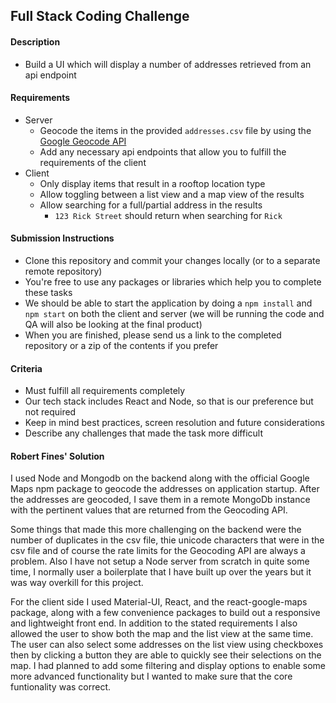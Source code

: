 ## Full Stack Coding Challenge

#### Description
- Build a UI which will display a number of addresses retrieved from an api endpoint

#### Requirements
- Server
    - Geocode the items in the provided `addresses.csv` file by using the [Google Geocode API](https://developers.google.com/maps/documentation/javascript/geocoding)
    - Add any necessary api endpoints that allow you to fulfill the requirements of the client
- Client
    - Only display items that result in a rooftop location type
    - Allow toggling between a list view and a map view of the results
    - Allow searching for a full/partial address in the results
        - `123 Rick Street` should return when searching for `Rick`

#### Submission Instructions
- Clone this repository and commit your changes locally (or to a separate remote repository)
- You're free to use any packages or libraries which help you to complete these tasks
- We should be able to start the application by doing a `npm install` and `npm start` on both the client and server (we will be running the code and QA will also be looking at the final product)
- When you are finished, please send us a link to the completed repository or a zip of the contents if you prefer

#### Criteria
- Must fulfill all requirements completely
- Our tech stack includes React and Node, so that is our preference but not required
- Keep in mind best practices, screen resolution and future considerations
- Describe any challenges that made the task more difficult

#### Robert Fines' Solution
 I used Node and Mongodb on the backend along with the official Google Maps npm package to geocode the addresses on application startup. After the addresses are geocoded, I save them in a remote MongoDb instance with the pertinent values that are returned from the Geocoding API.

 Some things that made this more challenging on the backend were the number of duplicates in the csv file, thie unicode characters that were in the csv file and of course the rate limits for the Geocoding API are always a problem. Also I have not setup a Node server from scratch in quite some time, I normally user a boilerplate that I have built up over the years but it was way overkill for this project.

 For the client side I used Material-UI, React, and the react-google-maps package, along with a few convenience packages to build out a responsive and lightweight front end.
 In addition to the stated requirements I also allowed the user to show both the map and the list view at the same time. The user can also select some addresses on the list view using checkboxes then by clicking a button they are able to quickly see their selections on the map. I had planned to add some filtering and display options to enable some more advanced functionality but I wanted to make sure that the core funtionality was correct.


